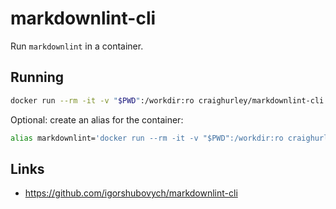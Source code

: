 # markdownlint-cli

Run `markdownlint` in a container.

## Running

```sh
docker run --rm -it -v "$PWD":/workdir:ro craighurley/markdownlint-cli
```

Optional: create an alias for the container:

```sh
alias markdownlint='docker run --rm -it -v "$PWD":/workdir:ro craighurley/markdownlint-cli'
```

## Links

- <https://github.com/igorshubovych/markdownlint-cli>
